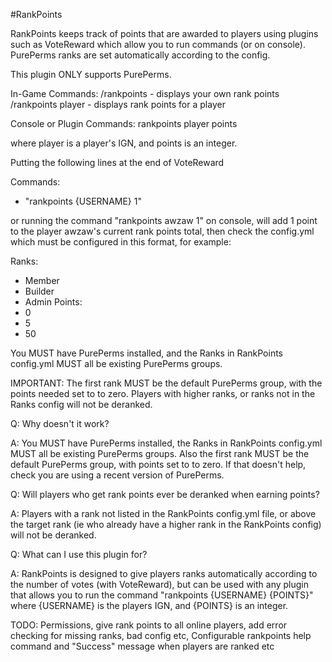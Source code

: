 #RankPoints

RankPoints keeps track of points that are awarded to players using plugins such as VoteReward which allow you to run commands (or on console).  PurePerms ranks are set automatically according to the config.

This plugin ONLY supports PurePerms.

In-Game Commands:
/rankpoints - displays your own rank points
/rankpoints player - displays rank points for a player

Console or Plugin Commands:
rankpoints player points

where player is a player's IGN, and points is an integer.

Putting the following lines at the end of VoteReward

Commands:
  - "rankpoints {USERNAME} 1"

or running the command "rankpoints awzaw 1" on console, will add 1 point to the player awzaw's current rank points total, then check the config.yml which must be configured in this format, for example:

Ranks:
- Member
- Builder
- Admin
Points:
- 0
- 5
- 50

You MUST have PurePerms installed, and the Ranks in RankPoints config.yml MUST all be existing PurePerms groups.

IMPORTANT:
The first rank MUST be the default PurePerms group, with the points needed set to to zero.  Players with higher ranks, or ranks not in the Ranks config will not be deranked.

Q: Why doesn't it work?

A: You MUST have PurePerms installed, the Ranks in RankPoints config.yml MUST all be existing PurePerms groups. Also the first rank MUST be the default PurePerms group, with points set to to zero. If that doesn't help, check you are using a recent version of PurePerms.

Q: Will players who get rank points ever be deranked when earning points?

A: Players with a rank not listed in the RankPoints config.yml file, or above the target rank (ie who already have a higher rank in the RankPoints config) will not be deranked.

Q: What can I use this plugin for?

A: RankPoints is designed to give players ranks automatically according to the number of votes (with VoteReward), but can be used with any plugin that allows you to run the command "rankpoints {USERNAME} {POINTS}" where {USERNAME} is the players IGN, and {POINTS} is an integer.

TODO:
Permissions, give rank points to all online players, add error checking for missing ranks, bad config etc, Configurable rankpoints help command and "Success" message when players are ranked etc
